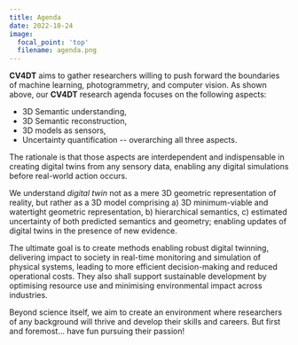 ```yaml
---
title: Agenda
date: 2022-10-24
image:
  focal_point: 'top'
  filename: agenda.png
---
```

**CV4DT** aims to gather researchers willing to push forward the boundaries of machine learning, photogrammetry, and computer vision.
As shown above, our **CV4DT** research agenda focuses on the following aspects: 
- 3D Semantic understanding, 
- 3D Semantic reconstruction, 
- 3D models as sensors, 
- Uncertainty quantification -- overarching all three aspects.

The rationale is that those aspects are interdependent and indispensable in creating digital twins from any sensory data, enabling any digital simulations before real-world action occurs.

We understand *digital twin* not as a mere 3D geometric representation of reality, but rather as a 3D model comprising a) 3D minimum-viable and watertight geometric representation, b) hierarchical semantics, c) estimated uncertainty of both predicted semantics and geometry; enabling updates of digital twins in the presence of new evidence.

The ultimate goal is to create methods enabling robust digital twinning, delivering impact to society in real-time monitoring and simulation of physical systems, leading to more efficient decision-making and reduced operational costs. 
They also shall support sustainable development by optimising resource use and minimising environmental impact across industries. 

Beyond science itself, we aim to create an environment where researchers of any background will thrive and develop their skills and careers. But first and foremost... have fun pursuing their passion!